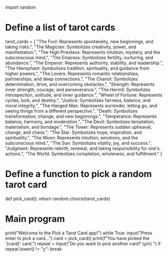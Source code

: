 import random

# Define a list of tarot cards
tarot_cards = [
    "The Fool: Represents spontaneity, new beginnings, and taking risks.",
    "The Magician: Symbolizes creativity, power, and manifestation.",
    "The High Priestess: Represents intuition, mystery, and the subconscious mind.",
    "The Empress: Symbolizes fertility, nurturing, and abundance.",
    "The Emperor: Represents authority, stability, and leadership.",
    "The Hierophant: Symbolizes tradition, spirituality, and guidance from higher powers.",
    "The Lovers: Represents romantic relationships, partnerships, and deep connections.",
    "The Chariot: Symbolizes determination, drive, and overcoming obstacles.",
    "Strength: Represents inner strength, courage, and perseverance.",
    "The Hermit: Symbolizes introspection, solitude, and inner guidance.",
    "Wheel of Fortune: Represents cycles, luck, and destiny.",
    "Justice: Symbolizes fairness, balance, and moral integrity.",
    "The Hanged Man: Represents surrender, letting go, and seeing things from a different perspective.",
    "Death: Symbolizes transformation, change, and new beginnings.",
    "Temperance: Represents balance, harmony, and moderation.",
    "The Devil: Symbolizes temptation, materialism, and bondage.",
    "The Tower: Represents sudden upheaval, change, and chaos.",
    "The Star: Symbolizes hope, inspiration, and spirituality.",
    "The Moon: Represents intuition, emotions, and the subconscious mind.",
    "The Sun: Symbolizes vitality, joy, and success.",
    "Judgment: Represents rebirth, renewal, and taking responsibility for one's actions.",
    "The World: Symbolizes completion, wholeness, and fulfillment."
]

# Define a function to pick a random tarot card
def pick_card():
    return random.choice(tarot_cards)

# Main program
print("Welcome to the Pick a Tarot Card app!")
while True:
    input("Press enter to pick a card...")
    card = pick_card()
    print(f"You have picked the '{card}' card.")
    repeat = input("Do you want to pick another card? (y/n) ")
    if repeat.lower() != "y":
        break

